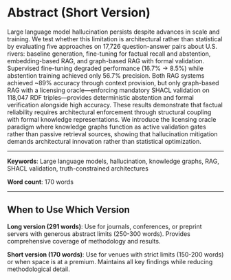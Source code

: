 # Abstract (Short Version)

Large language model hallucination persists despite advances in scale and training. We test whether this limitation is architectural rather than statistical by evaluating five approaches on 17,726 question-answer pairs about U.S. rivers: baseline generation, fine-tuning for factual recall and abstention, embedding-based RAG, and graph-based RAG with formal validation. Supervised fine-tuning degraded performance (16.7% → 8.5%) while abstention training achieved only 56.7% precision. Both RAG systems achieved ~89% accuracy through context provision, but only graph-based RAG with a licensing oracle—enforcing mandatory SHACL validation on 118,047 RDF triples—provides deterministic abstention and formal verification alongside high accuracy. These results demonstrate that factual reliability requires architectural enforcement through structural coupling with formal knowledge representations. We introduce the licensing oracle paradigm where knowledge graphs function as active validation gates rather than passive retrieval sources, showing that hallucination mitigation demands architectural innovation rather than statistical optimization.

---

**Keywords**: Large language models, hallucination, knowledge graphs, RAG, SHACL validation, truth-constrained architectures

**Word count**: 170 words

---

## When to Use Which Version

**Long version (291 words)**: Use for journals, conferences, or preprint servers with generous abstract limits (250-300 words). Provides comprehensive coverage of methodology and results.

**Short version (170 words)**: Use for venues with strict limits (150-200 words) or when space is at a premium. Maintains all key findings while reducing methodological detail.


